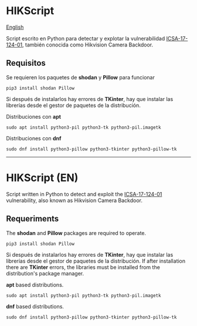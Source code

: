 # HIKScript

[English](#hikscript-en)

Script escrito en Python para detectar y explotar la vulnerabilidad [ICSA-17-124-01](https://us-cert.cisa.gov/ics/advisories/ICSA-17-124-01), también conocida como Hikvision Camera Backdoor.

## Requisitos

Se requieren los paquetes de **shodan** y **Pillow** para funcionar

```
pip3 install shodan Pillow
```

Si después de instalarlos hay errores de **TKinter**, hay que instalar las librerías desde el gestor de paquetes de la distribución.

Distribuciones con **apt**

```
sudo apt install python3-pil python3-tk python3-pil.imagetk
```

Distribuciones con **dnf**

```
sudo dnf install python3-pillow python3-tkinter python3-pillow-tk
```

---

# HIKScript (EN)

Script written in Python to detect and exploit the [ICSA-17-124-01](https://us-cert.cisa.gov/ics/advisories/ICSA-17-124-01) vulnerability, also known as Hikvision Camera Backdoor.

## Requeriments

The **shodan** and **Pillow** packages are required to operate.

```
pip3 install shodan Pillow
```

Si después de instalarlos hay errores de **TKinter**, hay que instalar las librerías desde el gestor de paquetes de la distribución.
If after installation there are **TKinter** errors, the libraries must be installed from the distribution's package manager.

**apt** based distributions.

```
sudo apt install python3-pil python3-tk python3-pil.imagetk
```

**dnf** based distributions.

```
sudo dnf install python3-pillow python3-tkinter python3-pillow-tk
```

